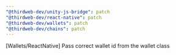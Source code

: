 ```yaml
---
"@thirdweb-dev/unity-js-bridge": patch
"@thirdweb-dev/react-native": patch
"@thirdweb-dev/wallets": patch
"@thirdweb-dev/chains": patch
---
```


[Wallets/ReactNative] Pass correct wallet id from the wallet class
